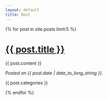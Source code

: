 ```yaml
---
layout: default
title: Root
---
```


{% for post in site.posts limit:5 %}

# <a href="{{ post.url }}">{{ post.title }}</a>

{{ post.content }}

<em>Posted on {{ post.date | date_to_long_string }}.</em>

{{ post.categories }}

{% endfor %}
